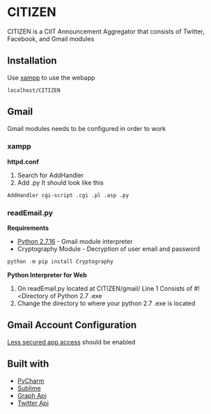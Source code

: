 # CITIZEN

CITIZEN is a CIIT Announcement Aggregator that consists of Twitter, Facebook, and Gmail modules

## Installation

Use [xampp](https://www.apachefriends.org/index.html) to use the webapp 

```
localhost/CITIZEN
```

## Gmail

Gmail modules needs to be configured in order to work

### xampp

**httpd.conf**
1. Search for AddHandler
2. Add .py
It should look like this

```
AddHandler cgi-script .cgi .pl .asp .py
```

### readEmail.py

**Requirements**
* [Python 2.7.16](https://www.python.org/downloads/) - Gmail module interpreter
* Cryptography Module - Decryption of user email and password
```python
python -m pip install Cryptography
```

**Python Interpreter for Web**
1. On readEmail.py located at CITIZEN/gmail/
Line 1 Consists of #!<Directory of Python 2.7 .exe
2. Change the directory to where your python 2.7 .exe is located

## Gmail Account Configuration

[Less secured app access](https://myaccount.google.com/security) should be enabled

## Built with
* [PyCharm](https://www.jetbrains.com/pycharm/)
* [Sublime](https://www.sublimetext.com)
* [Graph Api](https://developers.facebook.com)
* [Twitter Api](https://developer.twitter.com)
